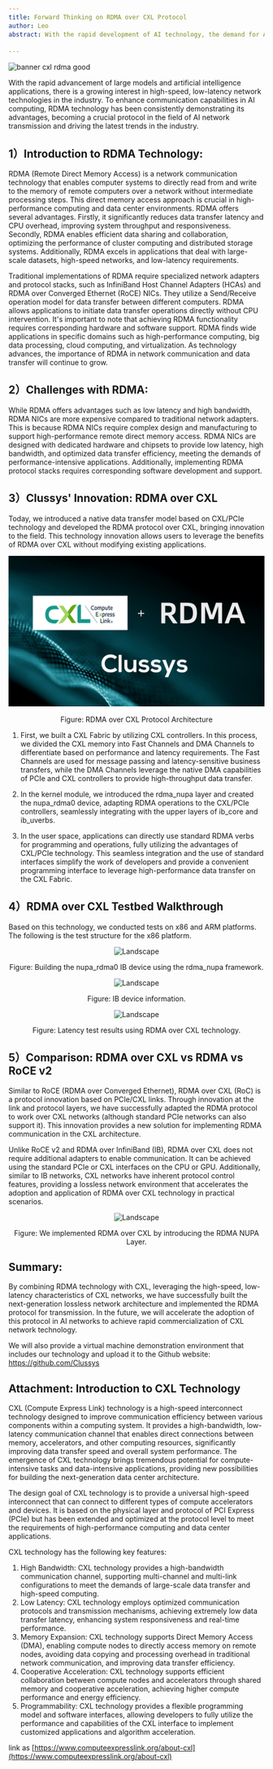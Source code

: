```yaml
---
title: Forward Thinking on RDMA over CXL Protocol
author: Leo
abstract: With the rapid development of AI technology, the demand for AI networks has been increasing. In this context, Remote Direct Memory Access (RDMA) technology, which offers low latency and high throughput, has become increasingly important. However, the requirement for high-cost network interface cards (NICs) has limited the widespread adoption of traditional RDMA technology. To address this issue, this study combines the development characteristics of the future interconnect technology, Compute Express Link (CXL), with RDMA technology, resulting in the innovative RDMA over CXL protocol. This protocol achieves point-to-point transmission performance with a latency of only 1.75 microseconds, without the need for additional NICs, relying solely on CXL switches. This innovation provides a new solution for applying RDMA technology in a wider range of fields.

---
```


![banner cxl rdma good](banner-cxl-rdma.png)

With the rapid advancement of large models and artificial intelligence applications, there is a growing interest in high-speed, low-latency network technologies in the industry. To enhance communication capabilities in AI computing, RDMA technology has been consistently demonstrating its advantages, becoming a crucial protocol in the field of AI network transmission and driving the latest trends in the industry.

## 1）Introduction to RDMA Technology:

RDMA (Remote Direct Memory Access) is a network communication technology that enables computer systems to directly read from and write to the memory of remote computers over a network without intermediate processing steps. This direct memory access approach is crucial in high-performance computing and data center environments. RDMA offers several advantages. Firstly, it significantly reduces data transfer latency and CPU overhead, improving system throughput and responsiveness. Secondly, RDMA enables efficient data sharing and collaboration, optimizing the performance of cluster computing and distributed storage systems. Additionally, RDMA excels in applications that deal with large-scale datasets, high-speed networks, and low-latency requirements.

Traditional implementations of RDMA require specialized network adapters and protocol stacks, such as InfiniBand Host Channel Adapters (HCAs) and RDMA over Converged Ethernet (RoCE) NICs. They utilize a Send/Receive operation model for data transfer between different computers. RDMA allows applications to initiate data transfer operations directly without CPU intervention. It's important to note that achieving RDMA functionality requires corresponding hardware and software support. RDMA finds wide applications in specific domains such as high-performance computing, big data processing, cloud computing, and virtualization. As technology advances, the importance of RDMA in network communication and data transfer will continue to grow.

## 2）Challenges with RDMA:
While RDMA offers advantages such as low latency and high bandwidth, RDMA NICs are more expensive compared to traditional network adapters. This is because RDMA NICs require complex design and manufacturing to support high-performance remote direct memory access. RDMA NICs are designed with dedicated hardware and chipsets to provide low latency, high bandwidth, and optimized data transfer efficiency, meeting the demands of performance-intensive applications. Additionally, implementing RDMA protocol stacks requires corresponding software development and support.

## 3）Clussys' Innovation: RDMA over CXL

Today, we introduced a native data transfer model based on CXL/PCIe technology and developed the RDMA protocol over CXL, bringing innovation to the field. This technology innovation allows users to leverage the benefits of RDMA over CXL without modifying existing applications.

<div style="text-align: center;">
    <img src="image.png" alt="Landscape" />
    <p style="text-align: center;">Figure: RDMA over CXL Protocol Architecture</p>
</div>

1) First, we built a CXL Fabric by utilizing CXL controllers. In this process, we divided the CXL memory into Fast Channels and DMA Channels to differentiate based on performance and latency requirements. The Fast Channels are used for message passing and latency-sensitive business transfers, while the DMA Channels leverage the native DMA capabilities of PCIe and CXL controllers to provide high-throughput data transfer.

2) In the kernel module, we introduced the rdma_nupa layer and created the nupa_rdma0 device, adapting RDMA operations to the CXL/PCIe controllers, seamlessly integrating with the upper layers of ib_core and ib_uverbs.

3) In the user space, applications can directly use standard RDMA verbs for programming and operations, fully utilizing the advantages of CXL/PCIe technology. This seamless integration and the use of standard interfaces simplify the work of developers and provide a convenient programming interface to leverage high-performance data transfer on the CXL Fabric.

## 4）RDMA over CXL Testbed Walkthrough

Based on this technology, we conducted tests on x86 and ARM platforms. The following is the test structure for the x86 platform.

<div style="text-align: center;">
    <img src="image-1.png" alt="Landscape" />
    <p style="text-align: center;">
    Figure: Building the nupa_rdma0 IB device using the rdma_nupa framework.
    </p>
</div>

<div style="text-align: center;">
    <img src="image-2.png" alt="Landscape" />
    <p style="text-align: center;">
    Figure: IB device information.
    </p>
</div>

<div style="text-align: center;">
    <img src="image-3.png" alt="Landscape" />
    <p style="text-align: center;">
    Figure: Latency test results using RDMA over CXL technology.
    </p>
</div>


## 5）Comparison: RDMA over CXL vs RDMA vs RoCE v2

Similar to RoCE (RDMA over Converged Ethernet), RDMA over CXL (RoC) is a protocol innovation based on PCIe/CXL links. Through innovation at the link and protocol layers, we have successfully adapted the RDMA protocol to work over CXL networks (although standard PCIe networks can also support it). This innovation provides a new solution for implementing RDMA communication in the CXL architecture.

Unlike RoCE v2 and RDMA over InfiniBand (IB), RDMA over CXL does not require additional adapters to enable communication. It can be achieved using the standard PCIe or CXL interfaces on the CPU or GPU. Additionally, similar to IB networks, CXL networks have inherent protocol control features, providing a lossless network environment that accelerates the adoption and application of RDMA over CXL technology in practical scenarios.

<div style="text-align: center;">
    <img src="image-4.png" alt="Landscape" />
    <p style="text-align: center;">
Figure: We implemented RDMA over CXL by introducing the RDMA NUPA Layer.
    </p>
</div>


## Summary: 

By combining RDMA technology with CXL, leveraging the high-speed, low-latency characteristics of CXL networks, we have successfully built the next-generation lossless network architecture and implemented the RDMA protocol for transmission. In the future, we will accelerate the adoption of this protocol in AI networks to achieve rapid commercialization of CXL network technology.

We will also provide a virtual machine demonstration environment that includes our technology and upload it to the Github website: https://github.com/Clussys


## Attachment: Introduction to CXL Technology

CXL (Compute Express Link) technology is a high-speed interconnect technology designed to improve communication efficiency between various components within a computing system. It provides a high-bandwidth, low-latency communication channel that enables direct connections between memory, accelerators, and other computing resources, significantly improving data transfer speed and overall system performance. The emergence of CXL technology brings tremendous potential for compute-intensive tasks and data-intensive applications, providing new possibilities for building the next-generation data center architecture.

The design goal of CXL technology is to provide a universal high-speed interconnect that can connect to different types of compute accelerators and devices. It is based on the physical layer and protocol of PCI Express (PCIe) but has been extended and optimized at the protocol level to meet the requirements of high-performance computing and data center applications.

CXL technology has the following key features:
1. High Bandwidth: CXL technology provides a high-bandwidth communication channel, supporting multi-channel and multi-link configurations to meet the demands of large-scale data transfer and high-speed computing.
2. Low Latency: CXL technology employs optimized communication protocols and transmission mechanisms, achieving extremely low data transfer latency, enhancing system responsiveness and real-time performance.
3. Memory Expansion: CXL technology supports Direct Memory Access (DMA), enabling compute nodes to directly access memory on remote nodes, avoiding data copying and processing overhead in traditional network communication, and improving data transfer efficiency.
4. Cooperative Acceleration: CXL technology supports efficient collaboration between compute nodes and accelerators through shared memory and cooperative acceleration, achieving higher compute performance and energy efficiency.
5. Programmability: CXL technology provides a flexible programming model and software interfaces, allowing developers to fully utilize the performance and capabilities of the CXL interface to implement customized applications and algorithm acceleration.

link as [https://www.computeexpresslink.org/about-cxl](https://www.computeexpresslink.org/about-cxl)